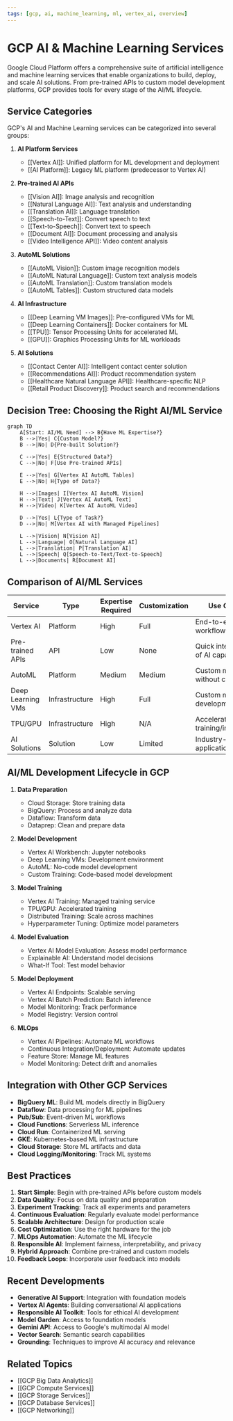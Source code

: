 ```yaml
---
tags: [gcp, ai, machine_learning, ml, vertex_ai, overview]
---
```


# GCP AI & Machine Learning Services

Google Cloud Platform offers a comprehensive suite of artificial intelligence and machine learning services that enable organizations to build, deploy, and scale AI solutions. From pre-trained APIs to custom model development platforms, GCP provides tools for every stage of the AI/ML lifecycle.

## Service Categories

GCP's AI and Machine Learning services can be categorized into several groups:

1. **AI Platform Services**
   - [[Vertex AI]]: Unified platform for ML development and deployment
   - [[AI Platform]]: Legacy ML platform (predecessor to Vertex AI)

2. **Pre-trained AI APIs**
   - [[Vision AI]]: Image analysis and recognition
   - [[Natural Language AI]]: Text analysis and understanding
   - [[Translation AI]]: Language translation
   - [[Speech-to-Text]]: Convert speech to text
   - [[Text-to-Speech]]: Convert text to speech
   - [[Document AI]]: Document processing and analysis
   - [[Video Intelligence API]]: Video content analysis

3. **AutoML Solutions**
   - [[AutoML Vision]]: Custom image recognition models
   - [[AutoML Natural Language]]: Custom text analysis models
   - [[AutoML Translation]]: Custom translation models
   - [[AutoML Tables]]: Custom structured data models

4. **AI Infrastructure**
   - [[Deep Learning VM Images]]: Pre-configured VMs for ML
   - [[Deep Learning Containers]]: Docker containers for ML
   - [[TPU]]: Tensor Processing Units for accelerated ML
   - [[GPU]]: Graphics Processing Units for ML workloads

5. **AI Solutions**
   - [[Contact Center AI]]: Intelligent contact center solution
   - [[Recommendations AI]]: Product recommendation system
   - [[Healthcare Natural Language API]]: Healthcare-specific NLP
   - [[Retail Product Discovery]]: Product search and recommendations

## Decision Tree: Choosing the Right AI/ML Service

```mermaid
graph TD
    A[Start: AI/ML Need] --> B{Have ML Expertise?}
    B -->|Yes| C{Custom Model?}
    B -->|No| D{Pre-built Solution?}
    
    C -->|Yes| E{Structured Data?}
    C -->|No| F[Use Pre-trained APIs]
    
    E -->|Yes| G[Vertex AI AutoML Tables]
    E -->|No| H{Type of Data?}
    
    H -->|Images| I[Vertex AI AutoML Vision]
    H -->|Text| J[Vertex AI AutoML Text]
    H -->|Video| K[Vertex AI AutoML Video]
    
    D -->|Yes| L{Type of Task?}
    D -->|No| M[Vertex AI with Managed Pipelines]
    
    L -->|Vision| N[Vision AI]
    L -->|Language| O[Natural Language AI]
    L -->|Translation| P[Translation AI]
    L -->|Speech| Q[Speech-to-Text/Text-to-Speech]
    L -->|Documents| R[Document AI]
```

## Comparison of AI/ML Services

| Service | Type | Expertise Required | Customization | Use Case |
|---------|------|-------------------|---------------|----------|
| Vertex AI | Platform | High | Full | End-to-end ML workflow |
| Pre-trained APIs | API | Low | None | Quick integration of AI capabilities |
| AutoML | Platform | Medium | Medium | Custom models without coding |
| Deep Learning VMs | Infrastructure | High | Full | Custom model development |
| TPU/GPU | Infrastructure | High | N/A | Accelerated training/inference |
| AI Solutions | Solution | Low | Limited | Industry-specific applications |

## AI/ML Development Lifecycle in GCP

1. **Data Preparation**
   - Cloud Storage: Store training data
   - BigQuery: Process and analyze data
   - Dataflow: Transform data
   - Dataprep: Clean and prepare data

2. **Model Development**
   - Vertex AI Workbench: Jupyter notebooks
   - Deep Learning VMs: Development environment
   - AutoML: No-code model development
   - Custom Training: Code-based model development

3. **Model Training**
   - Vertex AI Training: Managed training service
   - TPU/GPU: Accelerated training
   - Distributed Training: Scale across machines
   - Hyperparameter Tuning: Optimize model parameters

4. **Model Evaluation**
   - Vertex AI Model Evaluation: Assess model performance
   - Explainable AI: Understand model decisions
   - What-If Tool: Test model behavior

5. **Model Deployment**
   - Vertex AI Endpoints: Scalable serving
   - Vertex AI Batch Prediction: Batch inference
   - Model Monitoring: Track performance
   - Model Registry: Version control

6. **MLOps**
   - Vertex AI Pipelines: Automate ML workflows
   - Continuous Integration/Deployment: Automate updates
   - Feature Store: Manage ML features
   - Model Monitoring: Detect drift and anomalies

## Integration with Other GCP Services

- **BigQuery ML**: Build ML models directly in BigQuery
- **Dataflow**: Data processing for ML pipelines
- **Pub/Sub**: Event-driven ML workflows
- **Cloud Functions**: Serverless ML inference
- **Cloud Run**: Containerized ML serving
- **GKE**: Kubernetes-based ML infrastructure
- **Cloud Storage**: Store ML artifacts and data
- **Cloud Logging/Monitoring**: Track ML systems

## Best Practices

1. **Start Simple**: Begin with pre-trained APIs before custom models
2. **Data Quality**: Focus on data quality and preparation
3. **Experiment Tracking**: Track all experiments and parameters
4. **Continuous Evaluation**: Regularly evaluate model performance
5. **Scalable Architecture**: Design for production scale
6. **Cost Optimization**: Use the right hardware for the job
7. **MLOps Automation**: Automate the ML lifecycle
8. **Responsible AI**: Implement fairness, interpretability, and privacy
9. **Hybrid Approach**: Combine pre-trained and custom models
10. **Feedback Loops**: Incorporate user feedback into models

## Recent Developments

- **Generative AI Support**: Integration with foundation models
- **Vertex AI Agents**: Building conversational AI applications
- **Responsible AI Toolkit**: Tools for ethical AI development
- **Model Garden**: Access to foundation models
- **Gemini API**: Access to Google's multimodal AI model
- **Vector Search**: Semantic search capabilities
- **Grounding**: Techniques to improve AI accuracy and relevance

## Related Topics
- [[GCP Big Data Analytics]]
- [[GCP Compute Services]]
- [[GCP Storage Services]]
- [[GCP Database Services]]
- [[GCP Networking]]
